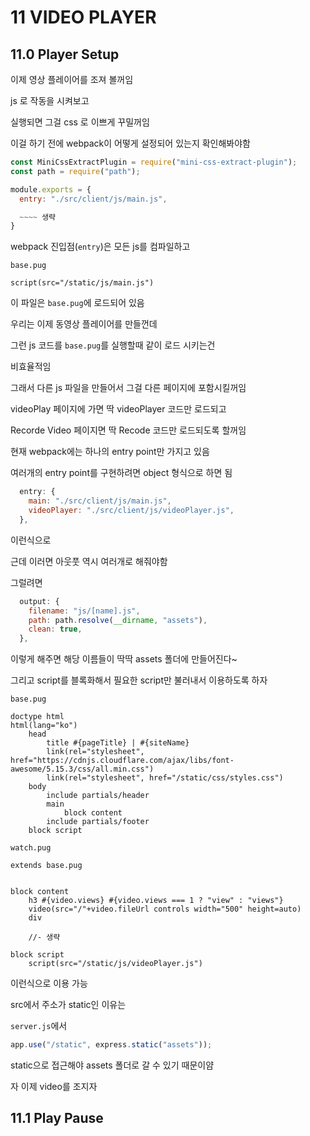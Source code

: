 # 11 VIDEO PLAYER

## 11.0 Player Setup

이제 영상 플레이어를 조져 볼꺼임

js 로 작동을 시켜보고

실행되면 그걸 css 로 이쁘게 꾸밀꺼임

이걸 하기 전에 webpack이 어떻게 설정되어 있는지 확인해봐야함

```js
const MiniCssExtractPlugin = require("mini-css-extract-plugin");
const path = require("path");

module.exports = {
  entry: "./src/client/js/main.js",

  ~~~~ 생략
}
```

webpack 진입점(`entry`)은 모든 js를 컴파일하고

`base.pug`

```pug
script(src="/static/js/main.js")
```

이 파일은 `base.pug`에 로드되어 있음

우리는 이제 동영상 플레이어를 만들껀데

그런 js 코드를 `base.pug`를 실행할때 같이 로드 시키는건

비효율적임

그래서 다른 js 파일을 만들어서 그걸 다른 페이지에 포함시킬꺼임

videoPlay 페이지에 가면 딱 videoPlayer 코드만 로드되고

Recorde Video 페이지면 딱 Recode 코드만 로드되도록 할꺼임

현재 webpack에는 하나의 entry point만 가지고 있음

여러개의 entry point를 구현하려면 object 형식으로 하면 됨

```js
  entry: {
    main: "./src/client/js/main.js",
    videoPlayer: "./src/client/js/videoPlayer.js",
  },
```

이런식으로

근데 이러면 아웃풋 역시 여러개로 해줘야함

그럴려면

```js
  output: {
    filename: "js/[name].js",
    path: path.resolve(__dirname, "assets"),
    clean: true,
  },
```

이렇게 해주면 해당 이름들이 딱딱 assets 폴더에 만들어진다~

그리고 script를 블록화해서 필요한 script만 불러내서 이용하도록 하자

`base.pug`

```pug
doctype html
html(lang="ko")
    head
        title #{pageTitle} | #{siteName}
        link(rel="stylesheet", href="https://cdnjs.cloudflare.com/ajax/libs/font-awesome/5.15.3/css/all.min.css")
        link(rel="stylesheet", href="/static/css/styles.css")
    body
        include partials/header
        main
            block content
        include partials/footer
    block script

```

`watch.pug`

```pug
extends base.pug


block content
    h3 #{video.views} #{video.views === 1 ? "view" : "views"}
    video(src="/"+video.fileUrl controls width="500" height=auto)
    div

    //- 생략

block script
    script(src="/static/js/videoPlayer.js")
```

이런식으로 이용 가능

src에서 주소가 static인 이유는

`server.js`에서

```js
app.use("/static", express.static("assets"));
```

static으로 접근해야 assets 폴더로 갈 수 있기 때문이얌

자 이제 video를 조지자

## 11.1 Play Pause
